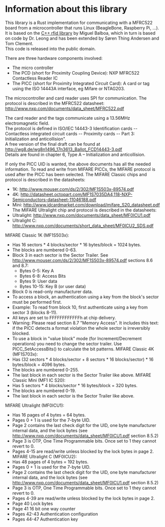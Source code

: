 # Information about this library
This library is a Rust implementation for communicating with a MFRC522 board from a microcontroller that runs Linux (BeagleBone, Raspberry Pi, ...).  
It is based on the [C++ rfid library](https://github.com/miguelbalboa/rfid) by Miguel Balboa, which in turn is based on code by Dr. Leong and has been extended by Søren Thing Andersen and Tom Clement.  
This code is released into the public domain.

There are three hardware components involved:
* The micro controller
* The PCD (short for Proximity Coupling Device): NXP MFRC522 Contactless Reader IC
* The PICC (short for Proximity Integrated Circuit Card): A card or tag using the ISO 14443A interface, eg Mifare or NTAG203.

The microcontroller and card reader uses SPI for communication.
The protocol is described in the MFRC522 datasheet: http://www.nxp.com/documents/data_sheet/MFRC522.pdf

The card reader and the tags communicate using a 13.56MHz electromagnetic field.  
The protocol is defined in ISO/IEC 14443-3 Identification cards -- Contactless integrated circuit cards -- Proximity cards -- Part 3: Initialization and anticollision".  
A free version of the final draft can be found at http://wg8.de/wg8n1496_17n3613_Ballot_FCD14443-3.pdf  
Details are found in chapter 6, Type A – Initialization and anticollision.  

If only the PICC UID is wanted, the above documents has all the needed information.
To read and write from MIFARE PICCs, the MIFARE protocol is used after the PICC has been selected.
The MIFARE Classic chips and protocol is described in the datasheets:
* 1K:   http://www.mouser.com/ds/2/302/MF1S503x-89574.pdf
* 4K:   http://datasheet.octopart.com/MF1S7035DA4,118-NXP-Semiconductors-datasheet-11046188.pdf
* Mini: http://www.idcardmarket.com/download/mifare_S20_datasheet.pdf
The MIFARE Ultralight chip and protocol is described in the datasheets:
* Ultralight:   http://www.nxp.com/documents/data_sheet/MF0ICU1.pdf
* Ultralight C: http://www.nxp.com/documents/short_data_sheet/MF0ICU2_SDS.pdf

MIFARE Classic 1K (MF1S503x):
* Has 16 sectors * 4 blocks/sector * 16 bytes/block = 1024 bytes.
* The blocks are numbered 0-63.
* Block 3 in each sector is the Sector Trailer. See http://www.mouser.com/ds/2/302/MF1S503x-89574.pdf sections 8.6 and 8.7:
    + Bytes 0-5:   Key A
    + Bytes 6-8:   Access Bits
    + Bytes 9:     User data
    + Bytes 10-15: Key B (or user data)
* Block 0 is read-only manufacturer data.
* To access a block, an authentication using a key from the block's sector must be performed first.
* Example: To read from block 10, first authenticate using a key from sector 3 (blocks 8-11).
* All keys are set to FFFFFFFFFFFFh at chip delivery.
* Warning: Please read section 8.7 "Memory Access". It includes this text: if the PICC detects a format violation the whole sector is irreversibly blocked.
* To use a block in "value block" mode (for Increment/Decrement operations) you need to change the sector trailer. Use PICC_SetAccessBits() to calculate the bit patterns.
MIFARE Classic 4K (MF1S703x):
* Has (32 sectors * 4 blocks/sector + 8 sectors * 16 blocks/sector) * 16 bytes/block = 4096 bytes.
* The blocks are numbered 0-255.
* The last block in each sector is the Sector Trailer like above.
MIFARE Classic Mini (MF1 IC S20):
* Has 5 sectors * 4 blocks/sector * 16 bytes/block = 320 bytes.
* The blocks are numbered 0-19.
* The last block in each sector is the Sector Trailer like above.

MIFARE Ultralight (MF0ICU1):
* Has 16 pages of 4 bytes = 64 bytes.
* Pages 0 + 1 is used for the 7-byte UID.
* Page 2 contains the last check digit for the UID, one byte manufacturer internal data, and the lock bytes (see http://www.nxp.com/documents/data_sheet/MF0ICU1.pdf section 8.5.2)
* Page 3 is OTP, One Time Programmable bits. Once set to 1 they cannot revert to 0.
* Pages 4-15 are read/write unless blocked by the lock bytes in page 2. 
MIFARE Ultralight C (MF0ICU2):
* Has 48 pages of 4 bytes = 192 bytes.
* Pages 0 + 1 is used for the 7-byte UID.
* Page 2 contains the last check digit for the UID, one byte manufacturer internal data, and the lock bytes (see http://www.nxp.com/documents/data_sheet/MF0ICU1.pdf section 8.5.2)
* Page 3 is OTP, One Time Programmable bits. Once set to 1 they cannot revert to 0.
* Pages 4-39 are read/write unless blocked by the lock bytes in page 2. 
* Page 40 Lock bytes
* Page 41 16 bit one way counter
* Pages 42-43 Authentication configuration
* Pages 44-47 Authentication key 